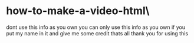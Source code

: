 # how-to-make-a-video-html\
dont use this info as you own
you can only use this info as you own if you put my name in it and give me some credit
thats all
thank you for using this
